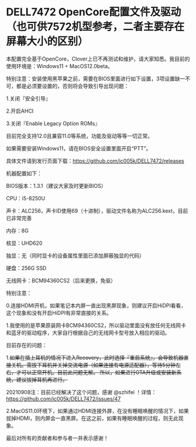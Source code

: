 # DELL7472 OpenCore配置文件及驱动（也可供7572机型参考，二者主要存在屏幕大小的区别）

本配置完全基于OpenCore，Clover上已不再测试和维护，请大家知悉。我目前的使用环境是：Windows11 + MacOS12.0beta。

特别注意：安装使用黑苹果之前，需要在BIOS里面进行如下设置，3项设置缺一不可，都是必须要设置的，否则将会导致引导出现问题：

1.关闭『安全引导』

2.开启AHCI

3.关闭『Enable Legacy Option ROMs』

目前完全支持12.0且兼容11.0等系统，功能及驱动等等一切正常。

如果需要安装Windows11，请在BIOS安全设置里面开启“PTT”。

具体文件请到发行页面下载：https://github.com/ic005k/DELL7472/releases



机器配置如下：

BIOS版本：1.3.1（建议大家及时更新BIOS）

CPU：i5-8250U

声卡：ALC256，声卡ID使用69（十进制），驱动文件名称为ALC256.kext，目前已非常完善

内存：8G

核显：UHD620

独显：无（同时显卡的设备属性里面已添加屏蔽独显的代码）

硬盘：256G SSD

无线网卡：BCM94360CS2（后来更换，免驱）



特别注意：

0.连接HDMI开机，如果笔记本内屏一直出现黑屏现象，则建议开启HiDPI看看，这个现象和没有开启HiDPI有非常直接的关系。

1.我使用的是苹果原装网卡BCM94360CS2，所以驱动里面没有放任何无线网卡和蓝牙的驱动程序，大家自行根据自己的无线网卡型号放入相应的驱动。

目前存在的问题：

1.~~如果在插上耳机的情况下进入Recovery，此时选择『重启系统』，会导致机器直接关机。需拔下耳机并关掉交流电源（如果连接有电源适配器），等待5分钟左右，才可以正常开机。目前此问题无解。
所以，如果进行OTA升级或安装新系统，建议拔掉耳机再进行。~~

20210908注：目前已经解决了这个问题，感谢 @szhifei ！详情：https://github.com/ic005k/DELL7472/issues/47

2.MacOS11.0环境下，如果通过HDMI连接外屏，在没有睡眠唤醒的情况下，如果拔掉HDMI，则内屏会一直黑屏。在这之前，如果有睡眠唤醒的过程，则无此现象。

最后对所有的贡献者和参与者一并表示感谢！
